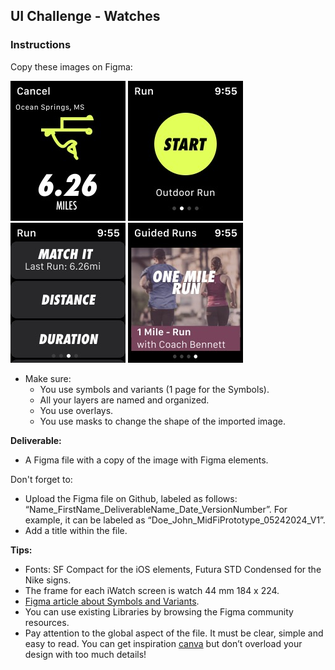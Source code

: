 ## UI Challenge - Watches

### Instructions

Copy these images on Figma:

![Screen1](Watch1.png)
![Screen2](Watch2.png)
![Screen3](Watch3.png)
![Screen4](Watch4.png)

- Make sure:
  - You use symbols and variants (1 page for the Symbols).
  - All your layers are named and organized.
  - You use overlays.
  - You use masks to change the shape of the imported image.

**Deliverable:**

- A Figma file with a copy of the image with Figma elements.

Don't forget to:

- Upload the Figma file on Github, labeled as follows: “Name_FirstName_DeliverableName_Date_VersionNumber”. For example, it can be labeled as “Doe_John_MidFiPrototype_05242024_V1”.
- Add a title within the file.

**Tips:**

- Fonts: SF Compact for the iOS elements, Futura STD Condensed for the Nike signs.
- The frame for each iWatch screen is watch 44 mm 184 x 224.
- [Figma article about Symbols and Variants](https://help.figma.com/hc/en-us/articles/360056440594-Create-and-use-variants).
- You can use existing Libraries by browsing the Figma community resources.
- Pay attention to the global aspect of the file. It must be clear, simple and easy to read. You can get inspiration [canva](https://www.canva.com/) but don’t overload your design with too much details!
